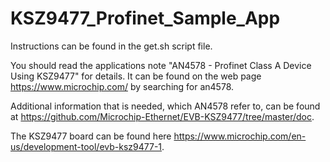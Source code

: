 # KSZ9477_Profinet_Sample_App

Instructions can be found in the get.sh script file.

You should read the applications note "AN4578 - Profinet Class A Device Using KSZ9477" for details.
It can be found on the web page https://www.microchip.com/ by searching for an4578.

Additional information that is needed, which AN4578 refer to,
can be found at https://github.com/Microchip-Ethernet/EVB-KSZ9477/tree/master/doc.

The KSZ9477 board can be found here https://www.microchip.com/en-us/development-tool/evb-ksz9477-1.
